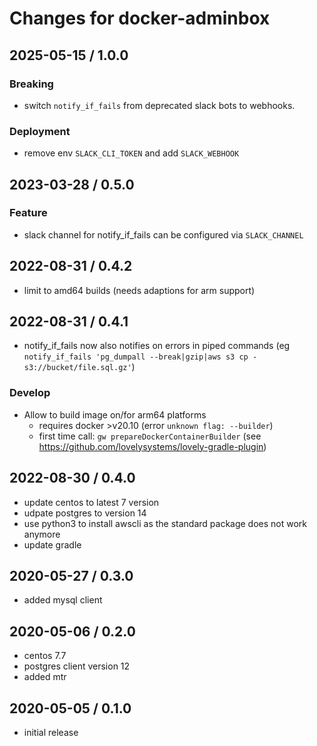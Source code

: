 # Changes for docker-adminbox

## 2025-05-15 / 1.0.0

### Breaking

- switch `notify_if_fails` from deprecated slack bots to webhooks.

### Deployment

- remove env `SLACK_CLI_TOKEN` and add `SLACK_WEBHOOK` 

## 2023-03-28 / 0.5.0

### Feature

- slack channel for notify_if_fails can be configured via `SLACK_CHANNEL`

## 2022-08-31 / 0.4.2

- limit to amd64 builds (needs adaptions for arm support)

## 2022-08-31 / 0.4.1

- notify_if_fails now also notifies on errors in piped commands
  (eg `notify_if_fails 'pg_dumpall --break|gzip|aws s3 cp - s3://bucket/file.sql.gz'`)

### Develop

- Allow to build image on/for arm64 platforms
  - requires docker >v20.10 (error `unknown flag: --builder`)
  - first time call: `gw prepareDockerContainerBuilder` (see https://github.com/lovelysystems/lovely-gradle-plugin)

## 2022-08-30 / 0.4.0

- update centos to latest 7 version
- udpate postgres to version 14
- use python3 to install awscli as the
  standard package does not work anymore
- update gradle

## 2020-05-27 / 0.3.0

- added mysql client

## 2020-05-06 / 0.2.0

- centos 7.7
- postgres client version 12
- added mtr

## 2020-05-05 / 0.1.0

- initial release
